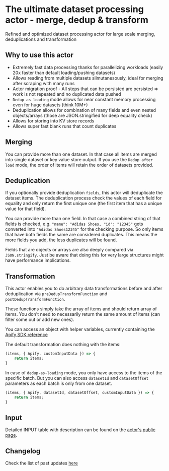 # The ultimate dataset processing actor - merge, dedup & transform

Refined and optimized dataset processing actor for large scale merging, deduplications and transformation

## Why to use this actor
- Extremely fast data processing thanks for parallelizing workloads (easily 20x faster than default loading/pushing datasets)
- Allows reading from multiple datasets silmutanesously, ideal for merging after scraping with many runs
- Actor migration proof - All steps that can be persisted are persisted => work is not repeated and no duplicated data pushed
- `Dedup as loading` mode allows for near constant memory processing even for huge datasets (think 10M+)
- Deduplication allows for combination of many fields and even nested objects/arrays (those are JSON.stringified for deep equality check)
- Allows for storing into KV store records
- Allows super fast blank runs that count duplicates

## Merging
You can provide more than one dataset. In that case all items are merged into single dataset or key value store output. If you use the `Dedup after load` mode, the order of items will retain the order of datasets provided.

## Deduplication
If you optionally provide deduplication `fields`, this actor will deduplicate the dataset items. The deduplication process check the values of each field for equality and only return the first unique one (the first item that has a unique value for that field).

You can provide more than one field. In that case a combined string of that fields is checked, e.g. `"name": "Adidas Shoes, "id": "12345"` gets converted into `"Adidas Shoes12345"` for the checking purpose. So only items that have both fields the same are considered duplicates. This means the more fields you add, the less duplicates will be found.

Fields that are objects or arrays are also deeply compared via `JSON.stringify`. Just be aware that doing this for very large structures might have performance implications.

## Transformation
This actor enables you to do arbitrary data transformations before and after deduplication via `preDedupTransformFunction` and `postDedupTransformFunction`.

These functions simply take the array of items and should return array of items. You don't need to necessarily return the same amount of items (can filter some out or add new ones).

You can access an object with helper variables, currently containing the [Apify SDK reference](https://sdk.apify.com/docs/api/apify)

The default transformation does nothing with the items:
```javascript
(items, { Apify, customInputData }) => {
    return items;
}
```

In case of `dedup-as-loading` mode, you only have access to the items of the specific batch.
But you can also access `datasetId` and `datasetOffset` parameters as each batch is only from one dataset.
```javascript
(items, { Apify, datasetId, datasetOffset, customInputData }) => {
    return items;
}
```

## Input
Detailed INPUT table with description can be found on the [actor's public page](https://apify.com/lukaskrivka/dedup-datasets/input-schema).

## Changelog
Check the list of past updates [here](https://github.com/metalwarrior665/actor-dedup-datasets/blob/master/CHANGELOG.md)

